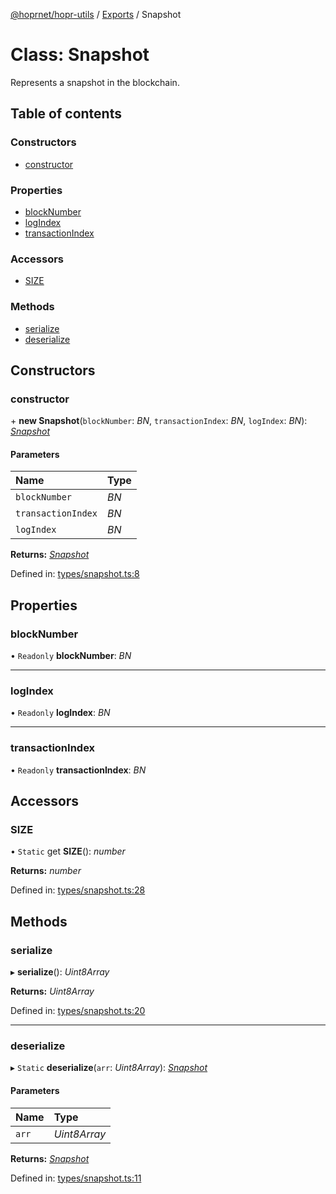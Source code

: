 [@hoprnet/hopr-utils](../README.md) / [Exports](../modules.md) / Snapshot

# Class: Snapshot

Represents a snapshot in the blockchain.

## Table of contents

### Constructors

- [constructor](snapshot.md#constructor)

### Properties

- [blockNumber](snapshot.md#blocknumber)
- [logIndex](snapshot.md#logindex)
- [transactionIndex](snapshot.md#transactionindex)

### Accessors

- [SIZE](snapshot.md#size)

### Methods

- [serialize](snapshot.md#serialize)
- [deserialize](snapshot.md#deserialize)

## Constructors

### constructor

\+ **new Snapshot**(`blockNumber`: *BN*, `transactionIndex`: *BN*, `logIndex`: *BN*): [*Snapshot*](snapshot.md)

#### Parameters

| Name | Type |
| :------ | :------ |
| `blockNumber` | *BN* |
| `transactionIndex` | *BN* |
| `logIndex` | *BN* |

**Returns:** [*Snapshot*](snapshot.md)

Defined in: [types/snapshot.ts:8](https://github.com/hoprnet/hoprnet/blob/master/packages/utils/src/types/snapshot.ts#L8)

## Properties

### blockNumber

• `Readonly` **blockNumber**: *BN*

___

### logIndex

• `Readonly` **logIndex**: *BN*

___

### transactionIndex

• `Readonly` **transactionIndex**: *BN*

## Accessors

### SIZE

• `Static` get **SIZE**(): *number*

**Returns:** *number*

Defined in: [types/snapshot.ts:28](https://github.com/hoprnet/hoprnet/blob/master/packages/utils/src/types/snapshot.ts#L28)

## Methods

### serialize

▸ **serialize**(): *Uint8Array*

**Returns:** *Uint8Array*

Defined in: [types/snapshot.ts:20](https://github.com/hoprnet/hoprnet/blob/master/packages/utils/src/types/snapshot.ts#L20)

___

### deserialize

▸ `Static` **deserialize**(`arr`: *Uint8Array*): [*Snapshot*](snapshot.md)

#### Parameters

| Name | Type |
| :------ | :------ |
| `arr` | *Uint8Array* |

**Returns:** [*Snapshot*](snapshot.md)

Defined in: [types/snapshot.ts:11](https://github.com/hoprnet/hoprnet/blob/master/packages/utils/src/types/snapshot.ts#L11)
